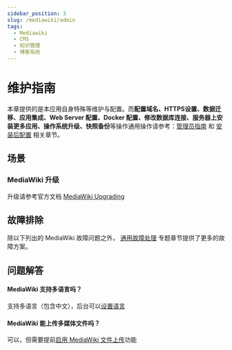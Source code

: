 ```yaml
---
sidebar_position: 3
slug: /mediawiki/admin
tags:
  - Mediawiki
  - CMS
  - 知识管理
  - 博客系统
---
```


# 维护指南

本章提供的是本应用自身特殊等维护与配置。而**配置域名、HTTPS设置、数据迁移、应用集成、Web Server 配置、Docker 配置、修改数据库连接、服务器上安装更多应用、操作系统升级、快照备份**等操作通用操作请参考：[管理员指南](../administrator) 和 [安装后配置](../install/setup/) 相关章节。

## 场景

### MediaWiki 升级

升级请参考官方文档 [MediaWiki Upgrading](https://www.mediawiki.org/wiki/Manual:Upgrading/zh)

## 故障排除

除以下列出的 MediaWiki 故障问题之外， [通用故障处理](../troubleshoot) 专题章节提供了更多的故障方案。 


## 问题解答

#### MediaWiki 支持多语言吗？

支持多语言（包含中文），后台可以[设置语言](../mediawiki#setlang)

#### MediaWiki 能上传多媒体文件吗？

可以，但需要提前[启用 MediaWiki 文件上传](../mediawiki#upload)功能